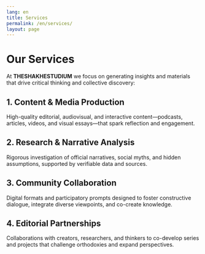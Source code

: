```yaml
---
lang: en
title: Services
permalink: /en/services/
layout: page
---
```


# Our Services

At **THESHAKHESTUDIUM** we focus on generating insights and materials that drive critical thinking and collective discovery:

## 1. Content & Media Production  
High-quality editorial, audiovisual, and interactive content—podcasts, articles, videos, and visual essays—that spark reflection and engagement.

## 2. Research & Narrative Analysis  
Rigorous investigation of official narratives, social myths, and hidden assumptions, supported by verifiable data and sources.

## 3. Community Collaboration  
Digital formats and participatory prompts designed to foster constructive dialogue, integrate diverse viewpoints, and co-create knowledge.

## 4. Editorial Partnerships  
Collaborations with creators, researchers, and thinkers to co-develop series and projects that challenge orthodoxies and expand perspectives.

